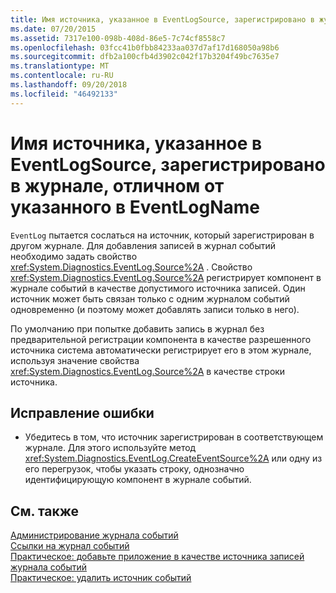 ```yaml
---
title: Имя источника, указанное в EventLogSource, зарегистрировано в журнале, отличном от указанного в EventLogName
ms.date: 07/20/2015
ms.assetid: 7317e100-098b-408d-86e5-7c74cf8558c7
ms.openlocfilehash: 03fcc41b0fbb84233aa037d7af17d168050a98b6
ms.sourcegitcommit: dfb2a100cfb4d3902c042f17b3204f49bc7635e7
ms.translationtype: MT
ms.contentlocale: ru-RU
ms.lasthandoff: 09/20/2018
ms.locfileid: "46492133"
---
```

# <a name="source-name-specified-in-eventlogsource-is-registered-to-a-log-other-than-that-specified-in-eventlogname"></a>Имя источника, указанное в EventLogSource, зарегистрировано в журнале, отличном от указанного в EventLogName
`EventLog` пытается сослаться на источник, который зарегистрирован в другом журнале. Для добавления записей в журнал событий необходимо задать свойство <xref:System.Diagnostics.EventLog.Source%2A> . Свойство <xref:System.Diagnostics.EventLog.Source%2A> регистрирует компонент в журнале событий в качестве допустимого источника записей. Один источник может быть связан только с одним журналом событий одновременно (и поэтому может добавлять записи только в него).  
  
 По умолчанию при попытке добавить запись в журнал без предварительной регистрации компонента в качестве разрешенного источника система автоматически регистрирует его в этом журнале, используя значение свойства <xref:System.Diagnostics.EventLog.Source%2A> в качестве строки источника.  
  
## <a name="to-correct-this-error"></a>Исправление ошибки  
  
-   Убедитесь в том, что источник зарегистрирован в соответствующем журнале. Для этого используйте метод <xref:System.Diagnostics.EventLog.CreateEventSource%2A> или одну из его перегрузок, чтобы указать строку, однозначно идентифицирующую компонент в журнале событий.  
  
## <a name="see-also"></a>См. также  
 [Администрирование журнала событий](https://msdn.microsoft.com/library/35f53238-bdd2-417b-acd8-2fd9f7397f18)  
 [Ссылки на журнал событий](https://msdn.microsoft.com/library/4af0661c-6c96-49f4-961d-b26ed9bc3e87)  
 [Практическое: добавьте приложение в качестве источника записей журнала событий](https://msdn.microsoft.com/library/948ff920-a739-4e66-a191-ee951512d42c)  
 [Практическое: удалить источник событий](https://msdn.microsoft.com/library/bc66c900-4b8a-426a-b8e2-17031a20167e)
